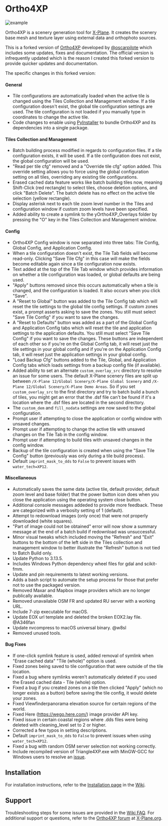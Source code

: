 # Ortho4XP
![example](https://github.com/shred86/Ortho4XP/assets/32663154/f06ebfe5-ba1d-4f05-9439-8e569bd99ef5)

Ortho4XP is a scenery generation tool for [X-Plane](https://www.x-plane.com). It creates the scenery base mesh and texture layer using external data and orthophoto sources.

This is a forked version of [Ortho4XP](https://github.com/oscarpilote/Ortho4XP) developed by [@oscarpilote](https://github.com/oscarpilote) which includes some updates, fixes and documentation. The official version is infrequently updated which is the reason I created this forked version to provide quicker updates and documentation.

The specific changes in this forked version:

#### General
* Tile configurations are automatically loaded when the active tile is changed using the Tiles Collection and Management window. If a tile configuration doesn't exist, the global tile configuration settings are used. The tile configuration is not loaded if you manually type in coordinates to change the active tile.
* Code changes to enable using [PyInstaller](https://pyinstaller.org/en/stable/) to bundle Ortho4XP and its dependencies into a single package.

#### Tiles Collection and Management
* Batch building process modified in regards to configuration files. If a tile configuration exists, it will be used. If a tile configuration does not exist, the global configuration will be used.
* "Read per tile cfg" removed and a "Override tile cfg" option added. This override setting allows you to force using the global configuration setting on all tiles, overriding any existing tile configurations.
* Erased cached data feature works like batch building tiles now, meaning Shift-Click (red rectangle) to select tiles, choose deletion options, and click "Batch Delete". The batch delete has no effect on the active tile selection (yellow rectangle).
* Display asterisk next to each tile zoom level number in the Tiles and configuration window if custom zoom levels have been specified.
* Added ability to create a symlink to the yOrtho4XP_Overlays folder by pressing the "O" key in the Tiles Collection and Management window.

#### Config
* Ortho4XP Config window is now separated into three tabs: Tile Config, Global Config, and Application Config. 
* When a tile configuration doesn't exist, the Tile Tab fields will become read-only. Clicking "Save Tile Cfg" in this case will make the fields become editable again since a tile configuration now exists.
* Text added at the top of the Tile Tab window which provides information on whether a tile configuration was loaded, or global defaults are being used.
* "Apply" buttons removed since this occurs automatically when a tile is changed, and the configuration is loaded. It also occurs when you click "Save".
* A "Reset to Global" button was added to the Tile Config tab which will reset the tile settings to the global tile config settings. If custom zones exist, a prompt asserts asking to save the zones. You still must select "Save Tile Config" if you want to save the changes. 
* A "Reset to Defaults" button was added as a part of the Global Config and Application Config tabs which will reset the tile and application settings to the application defaults. You still must select "Save Tile Config" if you want to save the changes. These buttons are independent of each other so if you're on the Global Config tab, it will reset just the tile settings in your global config and if you're on the Application Config tab, it will reset just the application settings in your global config.
* "Load Backup Cfg" buttons added to the Tile, Global, and Application Config tabs which loads settings from a backup config file (if available).
* Added ability to set an alternate `custom_overlay_src` directory to resolve an issue for some users. The default X-Plane scenery files are split up between `/X-Plane 12/Global Scenery/X-Plane Global Scenery` and `/X-Plane 12/Global Scenery/X-Plane Demo Areas`. So if you set `custom_overlay_src` to the first directory and try to batch build a bunch of tiles, you might get an error that the .dsf file can't be found if it's a location where the .dsf files are located in the second directory.
* The `custom_dem` and `fill_nodata` settings are now saved to the global configuration.
* Prompt user if attempting to close the application or config window with unsaved changes.
* Prompt user if attempting to change the active tile with unsaved changes on the Tile Tab in the config window.
* Prompt user if attempting to build tiles with unsaved changes in the config window.
* Backup of the tile configuration is created when using the "Save Tile Config" button (previously was only during a tile build process).
* Default `imprint_mask_to_dds` to `False` to prevent issues with `water_tech=XP12`.

#### Miscellaneous
* Automatically saves the same data (active tile, default provider, default zoom level and base folder) that the power button icon does when you close the application using the operating system close button.
* Additional console messages addeded to provide more feedback. These are categorized with a verbosity setting of 1 (default).
* Attempt to redownload images (only once) that were not properly downloaded (white squares).
* "Part of image could not be obtained" error will now show a summary message at the end of a batch build if redownload was unsuccessful.
* Minor visual tweaks which included moving the "Refresh" and "Exit" buttons to the bottom of the left side in the Tiles collection and management window to better illustrate the "Refresh" button is not tied to Batch Build only.
* Update Python to 3.13.5.
* Includes Windows Python dependency wheel files for gdal and scikit-fmm.
* Update and pin requirements to latest working versions.
* Adds a bash script to automate the setup process for those that prefer not to use the packaged version.
* Removed Maxar and Mapbox image providers which are no longer publically available.
* Removed unavailable OSM FR and updated RU server with a working URL.
* Include 7-zip executable for macOS.
* Update EOX url template and deleted the broken EOX2.lay file. @A346fan
* Update nvcompress to macOS universal binary. @w8sl
* Removed unused tools.

#### Bug Fixes
* If one-click symlink feature is used, added removal of symlink when "Erase cached data" "Tile (whole)" option is used.
* Fixed zones being saved to tile configuration that were outside of the tile location.
* Fixed a bug where symlinks weren't automatically deleted if you used the Erased cached data - Tile (whole) option.
* Fixed a bug if you created zones on a tile then clicked "Apply" (which no longer exists as a button) before saving the tile config, it would delete your zones.
* Fixed Viewfinderpanorama elevation source for certain regions of the world.
* Fixed Here (https://wego.here.com/) image provider API key.
* Fixed issue in certain coastal regions where .dds files were being deleted with cleaning_level set to 2 or higher.
* Corrected a few typos in setting descriptions.
* Default `imprint_mask_to_dds` to `False` to prevent issues when using `water_tech=XP12`.
* Fixed a bug with random OSM server selection not working correctly.
* Include recompiled version of Triangle4XP.exe with MinGW-GCC for Windows users to resolve an [issue](https://github.com/oscarpilote/Ortho4XP/issues/282).


## Installation

For installation instructions, refer to the [Installation page](https://github.com/shred86/Ortho4XP/wiki/Installation) in the [Wiki](https://github.com/shred86/Ortho4XP/wiki).

## Support

Troubleshooting steps for some issues are provided in the [Wiki FAQ](https://github.com/shred86/Ortho4XP/wiki/FAQ). For additional support or questions, refer to the [Ortho4XP forum](https://forums.x-plane.org/index.php?/forums/forum/322-ortho4xp/) at [X-Plane.org](https://forums.x-plane.org).
